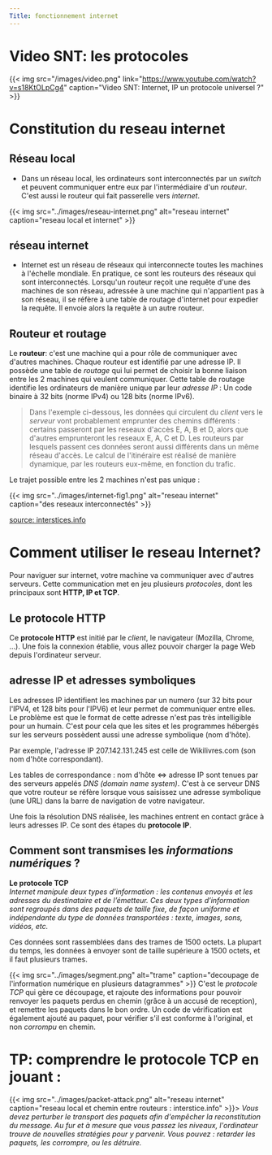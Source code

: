 ```yaml
---
Title: fonctionnement internet
---
```

# Video SNT: les protocoles

{{< img src="/images/video.png" link="https://www.youtube.com/watch?v=s18KtOLpCg4" caption="Video SNT: Internet, IP un protocole universel ?" >}}

# Constitution du reseau internet
## Réseau local 
* Dans un réseau local, les ordinateurs sont interconnectés par un *switch* et peuvent communiquer entre eux par l'intermédiaire d'un *routeur*. C'est aussi le routeur qui fait passerelle vers *internet*.

{{< img src="../images/reseau-internet.png" alt="reseau internet" caption="reseau local et internet" >}}

## réseau internet
* Internet est un réseau de réseaux qui interconnecte toutes les machines à l'échelle mondiale.
En pratique, ce sont les routeurs des réseaux qui sont interconnectés. Lorsqu'un routeur reçoit une requête d'une des machines de son réseau, adressée à une machine qui n'appartient pas à son réseau, il se réfère à une table de routage d'internet pour expedier la requête. Il envoie alors la requête à un autre routeur. 


## Routeur et routage
Le **routeur**: c'est une machine qui a pour rôle de communiquer avec d'autres machines. Chaque routeur est identifié par une adresse IP. Il possède une table de *routage* qui lui permet de choisir la bonne liaison entre les 2 machines qui veulent communiquer.
Cette table de routage identifie les ordinateurs de manière unique par leur *adresse IP* : Un code binaire à 32 bits (norme IPv4) ou 128 bits (norme IPv6).

> Dans l'exemple ci-dessous, les données qui circulent du *client* vers le *serveur* vont probablement emprunter des chemins différents : certains passeront par les reseaux d'accès E, A, B et D, alors que d'autres emprunteront les reseaux E, A, C et D. Les routeurs par lesquels passent ces données seront aussi différents dans un même réseau d'accès. Le calcul de l'itinéraire est réalisé de manière dynamique, par les routeurs eux-même, en fonction du trafic.

Le trajet possible entre les 2 machines n'est pas unique : 

{{< img src="../images/internet-fig1.png" alt="reseau internet" caption="des reseaux interconnectés" >}}

[source: interstices.info](https://interstices.info/internet-le-conglomerat-des-reseaux/)

# Comment utiliser le reseau Internet?
Pour naviguer sur internet, votre machine va communiquer avec d'autres serveurs. Cette communication met en jeu plusieurs *protocoles*, dont les principaux sont **HTTP, IP et TCP**.

## Le protocole HTTP
Ce **protocole HTTP** est initié par le *client*, le navigateur (Mozilla, Chrome, ...).
Une fois la connexion établie, vous allez pouvoir charger la page Web depuis l'ordinateur serveur.

## adresse IP et adresses symboliques
Les adresses IP identifient les machines par un numero (sur 32 bits pour l'IPV4, et 128 bits pour l'IPV6) et leur permet de communiquer entre elles. Le problème est que le format de cette adresse n'est pas très intelligible pour un humain. C'est pour cela que les sites et les programmes hébergés sur les serveurs possèdent aussi une adresse symbolique (nom d'hôte).

Par exemple, l'adresse IP 207.142.131.245 est celle de Wikilivres.com (son nom d'hôte correspondant).

Les tables de correspondance : nom d'hôte <=> adresse IP sont tenues par des serveurs appelés *DNS (domain name system)*. C'est à ce serveur DNS que votre routeur se réfère lorsque vous saisissez une adresse symbolique (une URL) dans la barre de navigation de votre navigateur.

Une fois la résolution DNS réalisée, les machines entrent en contact grâce à leurs adresses IP. Ce sont des étapes du **protocole IP**.

## Comment sont transmises les *informations numériques* ?
**Le protocole TCP** <br>
*Internet manipule deux types d’information : les contenus envoyés et les adresses du destinataire et de l’émetteur. Ces deux types d’information sont regroupés dans des paquets de taille fixe, de façon uniforme et indépendante du type de données transportées : texte, images, sons, vidéos, etc.*

Ces données sont rassemblées dans des trames de 1500 octets. La plupart du temps, les données à envoyer sont de taille supérieure à 1500 octets, et il faut plusieurs trames.

{{< img src="../images/segment.png" alt="trame" caption="decoupage de l'information numérique en plusieurs datagrammes" >}}
C'est le *protocole TCP* qui gère ce découpage, et rajoute des informations pour pouvoir renvoyer les paquets perdus en chemin (grâce à un accusé de reception), et remettre les paquets dans le bon ordre. Un code de vérification est également ajouté au paquet, pour vérifier s'il est conforme à l'original, et non *corrompu* en chemin.

# TP: comprendre le protocole TCP en jouant :
{{< img src="../images/packet-attack.png" alt="reseau internet" caption="reseau local et chemin entre routeurs : interstice.info" >}}> *Vous devez perturber le transport des paquets afin d'empêcher la reconstitution du message. Au fur et à mesure que vous passez les niveaux, l'ordinateur trouve de nouvelles stratégies pour y parvenir. Vous pouvez : retarder les paquets, les corrompre, ou les détruire.*

